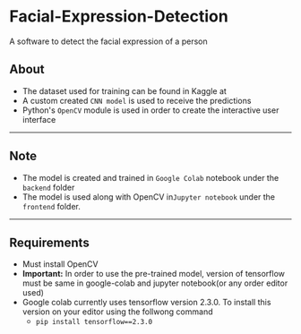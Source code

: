 # Facial-Expression-Detection
A software to detect the facial expression of a person




## About

* The dataset used for training can be found in Kaggle at 
* A custom created `CNN model` is used to receive the predictions
* Python's `OpenCV` module is used in order to create the interactive user interface

---

## Note

* The model is created and trained in `Google Colab` notebook under the `backend` folder 
* The model is used along with OpenCV in`Jupyter notebook` under the `frontend` folder.

---

## Requirements

* Must install OpenCV
* **Important:** In order to use the pre-trained model, version of tensorflow must be same in google-colab and jupyter notebook(or any order editor used)
* Google colab currently uses tensorflow version 2.3.0. To install this version on your editor using the follwong command
  * `pip install tensorflow==2.3.0`
